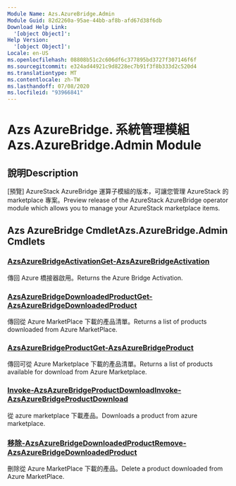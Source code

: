 ```yaml
---
Module Name: Azs.AzureBridge.Admin
Module Guid: 82d2260a-95ae-44bb-af8b-afd67d38f6db
Download Help Link:
  '[object Object]': 
Help Version:
  '[object Object]': 
Locale: en-US
ms.openlocfilehash: 08808b51c2c606df6c377895bd3727f307146f6f
ms.sourcegitcommit: e324ad44921c9d8228ec7b91f3f8b333d2c520d4
ms.translationtype: MT
ms.contentlocale: zh-TW
ms.lasthandoff: 07/08/2020
ms.locfileid: "93966841"
---
```

# <span data-ttu-id="11c1a-101">Azs AzureBridge. 系統管理模組</span><span class="sxs-lookup"><span data-stu-id="11c1a-101">Azs.AzureBridge.Admin Module</span></span>
## <span data-ttu-id="11c1a-102">說明</span><span class="sxs-lookup"><span data-stu-id="11c1a-102">Description</span></span>
<span data-ttu-id="11c1a-103">[預覽] AzureStack AzureBridge 運算子模組的版本，可讓您管理 AzureStack 的 marketplace 專案。</span><span class="sxs-lookup"><span data-stu-id="11c1a-103">Preview release of the AzureStack AzureBridge operator module which allows you to manage your AzureStack marketplace items.</span></span>

## <span data-ttu-id="11c1a-104">Azs AzureBridge Cmdlet</span><span class="sxs-lookup"><span data-stu-id="11c1a-104">Azs.AzureBridge.Admin Cmdlets</span></span>
### [<span data-ttu-id="11c1a-105">AzsAzureBridgeActivation</span><span class="sxs-lookup"><span data-stu-id="11c1a-105">Get-AzsAzureBridgeActivation</span></span>](Get-AzsAzureBridgeActivation.md)
<span data-ttu-id="11c1a-106">傳回 Azure 橋接器啟用。</span><span class="sxs-lookup"><span data-stu-id="11c1a-106">Returns the Azure Bridge Activation.</span></span>

### [<span data-ttu-id="11c1a-107">AzsAzureBridgeDownloadedProduct</span><span class="sxs-lookup"><span data-stu-id="11c1a-107">Get-AzsAzureBridgeDownloadedProduct</span></span>](Get-AzsAzureBridgeDownloadedProduct.md)
<span data-ttu-id="11c1a-108">傳回從 Azure MarketPlace 下載的產品清單。</span><span class="sxs-lookup"><span data-stu-id="11c1a-108">Returns a list of products downloaded from Azure MarketPlace.</span></span>

### [<span data-ttu-id="11c1a-109">AzsAzureBridgeProduct</span><span class="sxs-lookup"><span data-stu-id="11c1a-109">Get-AzsAzureBridgeProduct</span></span>](Get-AzsAzureBridgeProduct.md)
<span data-ttu-id="11c1a-110">傳回可從 Azure Marketplace 下載的產品清單。</span><span class="sxs-lookup"><span data-stu-id="11c1a-110">Returns a list of products available for download from Azure Marketplace.</span></span>

### [<span data-ttu-id="11c1a-111">Invoke-AzsAzureBridgeProductDownload</span><span class="sxs-lookup"><span data-stu-id="11c1a-111">Invoke-AzsAzureBridgeProductDownload</span></span>](Invoke-AzsAzureBridgeProductDownload.md)
<span data-ttu-id="11c1a-112">從 azure marketplace 下載產品。</span><span class="sxs-lookup"><span data-stu-id="11c1a-112">Downloads a product from azure marketplace.</span></span>

### [<span data-ttu-id="11c1a-113">移除-AzsAzureBridgeDownloadedProduct</span><span class="sxs-lookup"><span data-stu-id="11c1a-113">Remove-AzsAzureBridgeDownloadedProduct</span></span>](Remove-AzsAzureBridgeDownloadedProduct.md)
<span data-ttu-id="11c1a-114">刪除從 Azure MarketPlace 下載的產品。</span><span class="sxs-lookup"><span data-stu-id="11c1a-114">Delete a product downloaded from Azure MarketPlace.</span></span>

